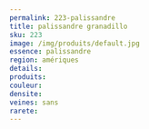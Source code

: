 ```yaml
---
permalink: 223-palissandre
title: palissandre granadillo
sku: 223
image: /img/produits/default.jpg
essence: palissandre
region: amériques
details: 
produits:
couleur: 
densite: 
veines: sans
rarete: 
---
```

